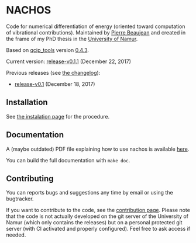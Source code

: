 # NACHOS

Code for numerical differentiation of energy (oriented toward computation of vibrational contributions).
Maintained by [Pierre Beaujean](pierre.beaujean@unamur.be) and created in the frame of my PhD thesis in the [University of Namur](https://www.unamur.be).

Based on [qcip_tools](https://gitlab.unamur.be/pierre.beaujean/qcip_tools) version [0.4.3](https://gitlab.unamur.be/pierre.beaujean/qcip_tools/tree/release-v0.4.3).

<!-- STABLE: -->
Current version: [release-v0.1.1](https://gitlab.unamur.be/pierre.beaujean/nachos/tree/release-v0.1.1) (December 22, 2017)

Previous releases (see [the changelog](./CHANGELOG.md)):
<!-- PREVIOUS: -->
+  [release-v0.1](https://gitlab.unamur.be/pierre.beaujean/nachos/tree/release-v0.1) (December 18, 2017)


## Installation

See [the instalation page](./documentation/source/install.rst) for the procedure.

## Documentation

A (maybe outdated) PDF file explaining how to use nachos is available [here](./documentation/source/nachos-howto.pdf).

You can build the full documentation with `make doc`.

## Contributing

You can reports bugs and suggestions any time by email or using the bugtracker.

If you want to contribute to the code, see the [contribution page](./documentation/source/contributing.rst). 
Please note that the code is not actually developed on the git server of the University of Namur (which only contains the releases) but on a personal protected git server (with CI activated and properly configured). 
Feel free to ask access if needed.
